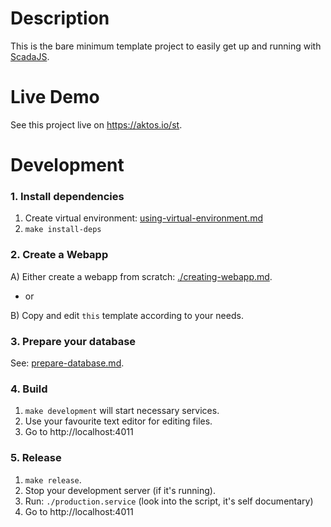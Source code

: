 # Description

This is the bare minimum template project to easily get up and running with [ScadaJS](https://github.com/aktos-io/scada.js).

# Live Demo 

See this project live on https://aktos.io/st.

# Development

### 1. Install dependencies

1. Create virtual environment: [using-virtual-environment.md](https://github.com/aktos-io/scada.js/blob/master/doc/using-virtual-environment.md)
2. `make install-deps`

### 2. Create a Webapp

A) Either create a webapp from scratch: [./creating-webapp.md](./creating-webapp.md).

- or

B) Copy and edit `this` template according to your needs.

### 3. Prepare your database 

See: [prepare-database.md](./prepare-database.md).

### 4. Build 

1. `make development` will start necessary services. 
2. Use your favourite text editor for editing files. 
3. Go to http://localhost:4011

### 5. Release 

1. `make release`. 
2. Stop your development server (if it's running).
3. Run: `./production.service` (look into the script, it's self documentary)
4. Go to http://localhost:4011

